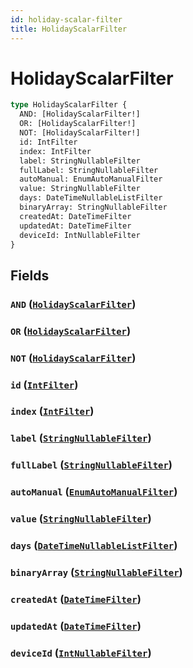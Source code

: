 ```yaml
---
id: holiday-scalar-filter
title: HolidayScalarFilter
---
```


 # HolidayScalarFilter





```graphql
type HolidayScalarFilter {
  AND: [HolidayScalarFilter!]
  OR: [HolidayScalarFilter!]
  NOT: [HolidayScalarFilter!]
  id: IntFilter
  index: IntFilter
  label: StringNullableFilter
  fullLabel: StringNullableFilter
  autoManual: EnumAutoManualFilter
  value: StringNullableFilter
  days: DateTimeNullableListFilter
  binaryArray: StringNullableFilter
  createdAt: DateTimeFilter
  updatedAt: DateTimeFilter
  deviceId: IntNullableFilter
}
```


## Fields

### `AND` ([`HolidayScalarFilter`](/inputs/holiday-scalar-filter))




### `OR` ([`HolidayScalarFilter`](/inputs/holiday-scalar-filter))




### `NOT` ([`HolidayScalarFilter`](/inputs/holiday-scalar-filter))




### `id` ([`IntFilter`](/inputs/int-filter))




### `index` ([`IntFilter`](/inputs/int-filter))




### `label` ([`StringNullableFilter`](/inputs/string-nullable-filter))




### `fullLabel` ([`StringNullableFilter`](/inputs/string-nullable-filter))




### `autoManual` ([`EnumAutoManualFilter`](/inputs/enum-auto-manual-filter))




### `value` ([`StringNullableFilter`](/inputs/string-nullable-filter))




### `days` ([`DateTimeNullableListFilter`](/inputs/date-time-nullable-list-filter))




### `binaryArray` ([`StringNullableFilter`](/inputs/string-nullable-filter))




### `createdAt` ([`DateTimeFilter`](/inputs/date-time-filter))




### `updatedAt` ([`DateTimeFilter`](/inputs/date-time-filter))




### `deviceId` ([`IntNullableFilter`](/inputs/int-nullable-filter))






